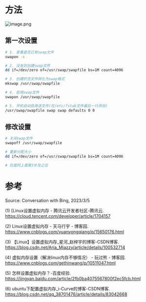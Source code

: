 
# 方法

![image.png](https://minio.kevin2li.top/image-bed/vanblog/img/c750aa74bc05eb060e922a00ec9fe18c.image.png)

## 第一次设置
```bash
# 1. 查看是否已有swap文件
swapon -s

# 2. 没有则创建swap文件
dd if=/dev/zero of=/usr/swap/swapfile bs=1M count=4096

# 3. 创建的空文件转化为swap格式
mkswap /usr/swap/swapfile

# 4. 启用swap文件
swapon /usr/swap/swapfile

# 5. 开机自动启用该文件(在/etc/fstab文件最后一行添加)
/usr/swap/swapfile swap swap defaults 0 0
```

## 修改设置
```bash
# 关闭swap文件
swapoff /usr/swap/swapfile

# 重新分配大小
dd if=/dev/zero of=/usr/swap/swapfile bs=1M count=4096

# 后面同上面第3步及之后
```
<!-- more -->

# 参考
Source: Conversation with Bing, 2023/3/5  

(1) [Linux设置虚拟内存 - 腾讯云开发者社区-腾讯云. https://cloud.tencent.com/developer/article/1704157  

(2) Linux设置虚拟内存 - 天马行宇 - 博客园. https://www.cnblogs.com/yuanyongqiang/p/15650176.html 

(3) 【Linux】设置虚拟内存_星河_赵梓宇的博客-CSDN博客. https://blog.csdn.net/Aria_Miazzy/article/details/100532714  

(4) 虚拟内存设置（解决linux内存不够情况） - 玩过熊 - 博客园. https://www.cnblogs.com/gethinwang/p/10511047.html  

(5) 怎样设置虚拟内存？-百度经验. https://jingyan.baidu.com/article/2fb0ba4075567800f2ec5fcb.html   

(6) ubuntu下配置虚拟内存_i-Curve的博客-CSDN博客. https://blog.csdn.net/qq_38701476/article/details/83042668  
